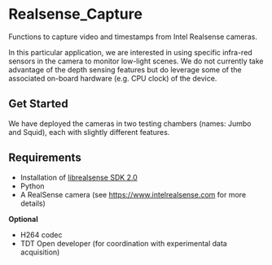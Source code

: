 # Realsense_Capture
Functions to capture video and timestamps from Intel Realsense cameras. 

In this particular application, we are interested in using specific infra-red sensors in the camera to monitor low-light scenes. We do not currently take advantage of the depth sensing features but do leverage some of the associated on-board hardware (e.g. CPU clock) of the device.

## Get Started

We have deployed the cameras in two testing chambers (names: Jumbo and Squid), each with slightly different features. 


## Requirements
* Installation of [librealsense SDK 2.0](https://github.com/IntelRealSense/librealsense)
* Python
* A RealSense camera (see https://www.intelrealsense.com for more details)

**Optional**
* H264 codec
* TDT Open developer (for coordination with experimental data acquisition)
